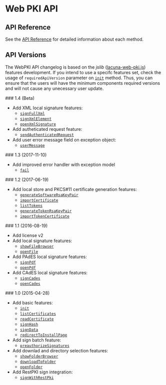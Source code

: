 ﻿# Web PKI API

## API Reference

<!-- Direct link to avoid DocFX warning -->
See the [API Reference](https://docs.lacunasoftware.com/en-us/content/typedocs/web-pki/modules/_lacuna_web_pki_d_.html) for detailed information about each method.

## API Versions

The WebPKI API changelog is based on the *jslib* ([lacuna-web-pki.js](https://get.webpkiplugin.com/Scripts/LacunaWebPKI/lacuna-web-pki-2.7.0.js)) features development. 
If you intend to use a specifc features set, check the usage of `requiredApiVersion` parameter on [`init`](https://docs.lacunasoftware.com/pt-br/content/typedocs/web-pki/classes/_lacuna_web_pki_d_.lacunawebpki.html#init) method. Thus, you can ensure that the users will have the minimum components required versions and will not cause any unecessary user update.

<a name="v1-4" />
### 1.4 (Beta)

- Add XML local signature features:
	- [`signFullXml`](https://docs.lacunasoftware.com/pt-br/content/typedocs/web-pki/classes/_lacuna_web_pki_d_.lacunawebpki.html#signfullxml)
	- [`signXmlElement`](https://docs.lacunasoftware.com/pt-br/content/typedocs/web-pki/classes/_lacuna_web_pki_d_.lacunawebpki.html#signxmlelement)
	- [`openXmlSignature`](https://docs.lacunasoftware.com/pt-br/content/typedocs/web-pki/classes/_lacuna_web_pki_d_.lacunawebpki.html#openXmlSignature)
- Add autheticated request feature:
	- [`sendAuthenticatedRequest`](https://docs.lacunasoftware.com/pt-br/content/typedocs/web-pki/classes/_lacuna_web_pki_d_.lacunawebpki.html#sendauthenticatedrequest)
- Add user error message field on exception object:
	- [`userMessage`](https://docs.lacunasoftware.com/pt-br/content/typedocs/web-pki/classes/_lacuna_web_pki_d_.lacunawebpki.html#usermessage)


<a name="v1-3" />
### 1.3 (2017-11-10)

- Add improved error handler with exception model
	- [`fail`](https://docs.lacunasoftware.com/pt-br/content/typedocs/web-pki/classes/_lacuna_web_pki_d_.lacunawebpki.html#fail)


<a name="v1-2" />
### 1.2 (2017-06-19)

- Add local store and PKCS#11 certificate generation features:
	- [`generateSoftwareRsaKeyPair`](https://docs.lacunasoftware.com/pt-br/content/typedocs/web-pki/classes/_lacuna_web_pki_d_.lacunawebpki.html#generatesoftwarersakeypair)
	- [`importCertificate`](https://docs.lacunasoftware.com/pt-br/content/typedocs/web-pki/classes/_lacuna_web_pki_d_.lacunawebpki.html#importcertificate)
	- [`listTokens`](https://docs.lacunasoftware.com/pt-br/content/typedocs/web-pki/classes/_lacuna_web_pki_d_.lacunawebpki.html#listtokens)
	- [`generateTokenRsaKeyPair`](https://docs.lacunasoftware.com/pt-br/content/typedocs/web-pki/classes/_lacuna_web_pki_d_.lacunawebpki.html#generatetokenrsakeypair)
	- [`importTokenCertificate`](https://docs.lacunasoftware.com/pt-br/content/typedocs/web-pki/classes/_lacuna_web_pki_d_.lacunawebpki.html#importtokencertificate)


<a name="v1-1" />
### 1.1 (2016-08-19)

- Add license v2
- Add local signature features:
	- [`showFileBrowser`](https://docs.lacunasoftware.com/pt-br/content/typedocs/web-pki/classes/_lacuna_web_pki_d_.lacunawebpki.html#showfilebrowser)
	- [`openFile`](https://docs.lacunasoftware.com/pt-br/content/typedocs/web-pki/classes/_lacuna_web_pki_d_.lacunawebpki.html#openfile)
- Add PAdES local signature features:
	- [`signPdf`](https://docs.lacunasoftware.com/pt-br/content/typedocs/web-pki/classes/_lacuna_web_pki_d_.lacunawebpki.html#signpdf)
	- [`openPdf`](https://docs.lacunasoftware.com/pt-br/content/typedocs/web-pki/classes/_lacuna_web_pki_d_.lacunawebpki.html#openpdf)
- Add CAdES local signature features:
	- [`signCades`](https://docs.lacunasoftware.com/pt-br/content/typedocs/web-pki/classes/_lacuna_web_pki_d_.lacunawebpki.html#signcades)
	- [`openCades`](https://docs.lacunasoftware.com/pt-br/content/typedocs/web-pki/classes/_lacuna_web_pki_d_.lacunawebpki.html#opencades)


<a name="v1-0" />
### 1.0 (2015-04-28)

- Add basic features:
	- [`init`](https://docs.lacunasoftware.com/pt-br/content/typedocs/web-pki/classes/_lacuna_web_pki_d_.lacunawebpki.html#init)
	- [`listCertificates`](https://docs.lacunasoftware.com/pt-br/content/typedocs/web-pki/classes/_lacuna_web_pki_d_.lacunawebpki.html#listcertificates)
	- [`readCertificate`](https://docs.lacunasoftware.com/pt-br/content/typedocs/web-pki/classes/_lacuna_web_pki_d_.lacunawebpki.html#readcertificate)
	- [`signHash`](https://docs.lacunasoftware.com/pt-br/content/typedocs/web-pki/classes/_lacuna_web_pki_d_.lacunawebpki.html#signhash)
	- [`signData`](https://docs.lacunasoftware.com/pt-br/content/typedocs/web-pki/classes/_lacuna_web_pki_d_.lacunawebpki.html#signdata)
	- [`redirectToInstallPage`](https://docs.lacunasoftware.com/pt-br/content/typedocs/web-pki/classes/_lacuna_web_pki_d_.lacunawebpki.html#redirecttoinstallpage)
- Add sign batch feature:
	- [`preauthorizeSignatures`](https://docs.lacunasoftware.com/pt-br/content/typedocs/web-pki/classes/_lacuna_web_pki_d_.lacunawebpki.html#preauthorizesignatures)
- Add downlad and directory selection features:
	- [`showFolderBrowser`](https://docs.lacunasoftware.com/pt-br/content/typedocs/web-pki/classes/_lacuna_web_pki_d_.lacunawebpki.html#showfolderbrowser)
	- [`downloadToFolder`](https://docs.lacunasoftware.com/pt-br/content/typedocs/web-pki/classes/_lacuna_web_pki_d_.lacunawebpki.html#downloadtofolder)
	- [`openFolder`](https://docs.lacunasoftware.com/pt-br/content/typedocs/web-pki/classes/_lacuna_web_pki_d_.lacunawebpki.html#openfolder)
- Add RestPKI sign integration:
	- [`signWithRestPki`](https://docs.lacunasoftware.com/pt-br/content/typedocs/web-pki/classes/_lacuna_web_pki_d_.lacunawebpki.html#signwithrestpki)
